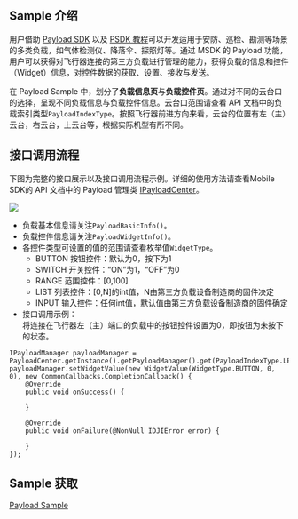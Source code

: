 ## Sample 介绍

用户借助 [Payload SDK](https://developer.dji.com/cn/payload-sdk/) 以及 [PSDK 教程](https://developer.dji.com/doc/payload-sdk-tutorial/cn/)可以开发适用于安防、巡检、勘测等场景的多类负载，如气体检测仪、降落伞、探照灯等。通过 MSDK 的 Payload 功能，用户可以获得对飞行器连接的第三方负载进行管理的能力，获得负载的信息和控件（Widget）信息，对控件数据的获取、设置、接收与发送。

在 Payload Sample 中，划分了**负载信息页**与**负载控件页**。通过对不同的云台口的选择，呈现不同负载信息与负载控件信息。云台口范围请查看 API 文档中的负载索引类型`PayloadIndexType`。按照飞行器前进方向来看，云台的位置有左（主）云台，右云台，上云台等，根据实际机型有所不同。

## 接口调用流程
下图为完整的接口展示以及接口调用流程示例。详细的使用方法请查看Mobile SDK的 API 文档中的 Payload 管理类 [IPayloadCenter](https://developer.dji.com/cn/api-reference-v5/android-api/Components/IPayloadCenter/IPayloadCenter.html)。

![](https://terra-1-g.djicdn.com/71a7d383e71a4fb8887a310eb746b47f/msdk/Documentation/V5.2/payload-api-4.png)

* 负载基本信息请关注`PayloadBasicInfo()`。
* 负载控件信息请关注`PayloadWidgetInfo()`。
* 各控件类型可设置的值的范围请查看枚举值`WidgetType`。
  * BUTTON 按钮控件：默认为0，按下为1
  * SWITCH 开关控件：“ON”为1，“OFF”为0
  * RANGE 范围控件：[0,100]
  * LIST 列表控件：[0,N]的int值，N由第三方负载设备制造商的固件决定
  * INPUT 输入控件：任何int值，默认值由第三方负载设备制造商的固件确定
* 接口调用示例：<br/>
  将连接在飞行器左（主）端口的负载中的按钮控件设置为0，即按钮为未按下的状态。

```
IPayloadManager payloadManager = PayloadCenter.getInstance().getPayloadManager().get(PayloadIndexType.LEFT_OR_MAIN);
payloadManager.setWidgetValue(new WidgetValue(WidgetType.BUTTON, 0, 0), new CommonCallbacks.CompletionCallback() {
    @Override
    public void onSuccess() {

    }

    @Override
    public void onFailure(@NonNull IDJIError error) {

    }
});
```

## Sample 获取

[Payload Sample](https://github.com/dji-sdk/Mobile-SDK-Android-V5/blob/dev-sdk-main/SampleCode-V5/android-sdk-v5-sample/src/main/java/dji/sampleV5/aircraft/pages/PayloadCenterFragment.kt)

